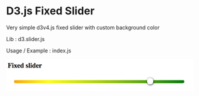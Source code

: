 D3.js Fixed Slider
============

Very simple d3v4.js fixed slider with custom background color

Lib : d3.slider.js

Usage / Example : index.js

![example](https://raw.githubusercontent.com/haris44/D3JS-Slider/master/slider.jpg)
